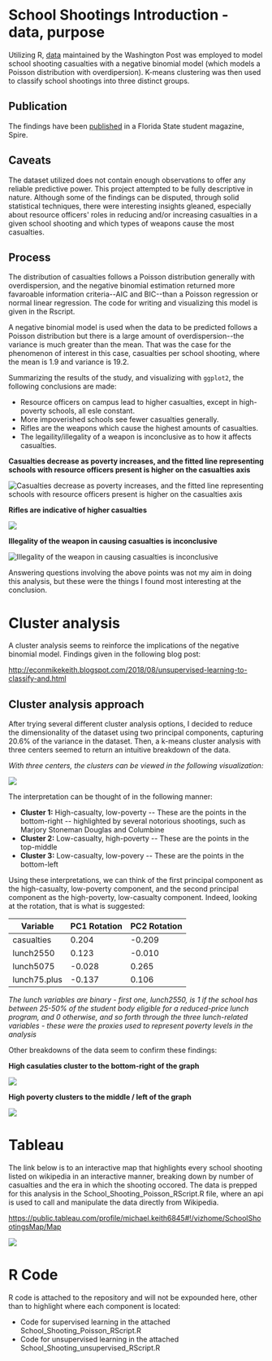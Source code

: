 # School Shootings Introduction - data, purpose
Utilizing R, [data](https://raw.githubusercontent.com/washingtonpost/data-school-shootings/master/school-shootings-data.csv) maintained by the Washington Post was employed to model school shooting casualties with a negative binomial model (which models a Poisson distribution with overdipersion). K-means clustering was then used to classify school shootings into three distinct groups.

## Publication
The findings have been [published](https://spiremagazine.com/2018/10/15/a-statistical-exploration-of-school-shootings/) in a Florida State student magazine, Spire.  

## Caveats
The dataset utilized does not contain enough observations to offer any reliable predictive power. This project attempted to be fully descriptive in nature. Although some of the findings can be disputed, through solid statistical techniques, there were interesting insights gleaned, especially about resource officers' roles in reducing and/or increasing casualties in a given school shooting and which types of weapons cause the most casualties.  

## Process
The distribution of casualties follows a Poisson distribution generally with overdispersion, and the negative binomial estimation returned more favaroable information criteria--AIC and BIC--than a Poisson regression or normal linear regression. The code for writing and visualizing this model is given in the Rscript.

A negative binomial model is used when the data to be predicted follows a Poisson distribution but there is a large amount of overdispersion--the variance is much greater than the mean. That was the case for the phenomenon of interest in this case, casualties per school shooting, where the mean is 1.9 and variance is 19.2.

Summarizing the results of the study, and visualizing with `ggplot2`, the following conclusions are made:
- Resource officers on campus lead to higher casualties, except in high-poverty schools, all esle constant.
- More impoverished schools see fewer casualties generally.
- Rifles are the weapons which cause the highest amounts of casualties.
- The legaility/illegality of a weapon is inconclusive as to how it affects casualties.

**Casualties decrease as poverty increases, and the fitted line representing schools with resource officers present is higher on the casualties axis**

![Casualties decrease as poverty increases, and the fitted line representing schools with resource officers present is higher on the casualties axis](https://github.com/mikekeith52/School-Shootings-Usupervised-Learning/blob/master/RO_model_fitted_line.jpeg)

**Rifles are indicative of higher casualties**

![](https://github.com/mikekeith52/School-Shootings-Usupervised-Learning/blob/master/rifle_model_fitted_line.jpeg)

**Illegality of the weapon in causing casualties is inconclusive**

![Illegality of the weapon in causing casualties is inconclusive](https://github.com/mikekeith52/School-Shootings-Usupervised-Learning/blob/master/illegal_weapon_fitted_line.jpeg)

Answering questions involving the above points was not my aim in doing this analysis, but these were the things I found most interesting at the conclusion.

# Cluster analysis
A cluster analysis seems to reinforce the implications of the negative binomial model.
Findings given in the following blog post:

http://econmikekeith.blogspot.com/2018/08/unsupervised-learning-to-classify-and.html

## Cluster analysis approach
After trying several different cluster analysis options, I decided to reduce the dimensionality of the dataset using two principal components, capturing 20.6% of the variance in the dataset. Then, a k-means cluster analysis with three centers seemed to return an intuitive breakdown of the data.

*With three centers, the clusters can be viewed in the following visualization:*

![](https://github.com/mikekeith52/School-Shootings-Usupervised-Learning/blob/master/cluster_outcomes.jpeg)

The interpretation can be thought of in the following manner:

- **Cluster 1:** High-casualty, low-poverty
-- These are the points in the bottom-right
-- highlighted by several notorious shootings, such as Marjory Stoneman Douglas and Columbine
- **Cluster 2:** Low-casualty, high-poverty
-- These are the points in the top-middle
- **Cluster 3:** Low-casualty, low-povery
-- These are the points in the bottom-left

Using these interpretations, we can think of the first principal component as the high-casualty, low-poverty component, and the second principal component as the high-poverty, low-casualty component. Indeed, looking at the rotation, that is what is suggested:

|Variable|PC1 Rotation|PC2 Rotation|
|------|------|-----|
|casualties|0.204|-0.209|
|lunch2550|0.123|-0.010|
|lunch5075|-0.028|0.265|
|lunch75.plus|-0.137|0.106|

*The lunch variables are binary - first one, lunch2550, is 1 if the school has between 25-50% of the student body eligible for a reduced-price lunch program, and 0 otherwise, and so forth through the three lunch-related variables - these were the proxies used to represent poverty levels in the analysis*

Other breakdowns of the data seem to confirm these findings:

**High casulaties cluster to the bottom-right of the graph**

![](https://github.com/mikekeith52/School-Shootings-Usupervised-Learning/blob/master/cluster_casualties.jpeg)

**High poverty clusters to the middle / left of the graph**

![](https://github.com/mikekeith52/School-Shootings-Usupervised-Learning/blob/master/cluster_poverty.jpeg)

# Tableau

The link below is to an interactive map that highlights every school shooting listed on wikipedia in an interactive manner, breaking down by number of casualties and the era in which the shooting occored. The data is prepped for this analysis in the School_Shooting_Poisson_RScript.R file, where an api is used to call and manipulate the data directly from Wikipedia.

https://public.tableau.com/profile/michael.keith6845#!/vizhome/SchoolShootingsMap/Map

![](https://github.com/mikekeith52/School-Shootings-Usupervised-Learning/blob/master/Tableau%20map%20-%20SS.PNG)

# R Code
R code is attached to the repository and will not be expounded here, other than to highlight where each component is located:

- Code for supervised learning in the attached School_Shooting_Poisson_RScript.R
- Code for unsupervised learning in the attached School_Shooting_unsupervised_RScript.R
